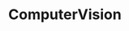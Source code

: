 ---
title: ComputerVision
name: ComputerVision
isSub: true
layout: category
parent: StudyLog
icon: <img width="64" height="64" src="https://img.icons8.com/?size=100&id=aY5qkBCRv2qj&format=png&color=000000" alt="processor"/>
color: "#EEDEE4"
---